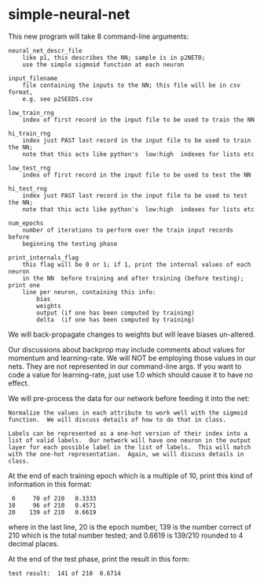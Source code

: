 # simple-neural-net

This new program will take 8 command-line arguments:

    neural_net_descr_file
        like p1, this describes the NN; sample is in p2NET0;
        use the simple sigmoid function at each neuron

    input_filename
        file containing the inputs to the NN; this file will be in csv format,
        e.g. see p2SEEDS.csv

    low_train_rng
        index of first record in the input file to be used to train the NN

    hi_train_rng
        index just PAST last record in the input file to be used to train the NN;
        note that this acts like python's  low:high  indexes for lists etc

    low_test_rng
        index of first record in the input file to be used to test the NN

    hi_test_rng
        index just PAST last record in the input file to be used to test the NN;
        note that this acts like python's  low:high  indexes for lists etc

    num_epochs
        number of iterations to perform over the train input records before 
        beginning the testing phase

    print_internals_flag
        this flag will be 0 or 1; if 1, print the internal values of each neuron
        in the NN  before training and after training (before testing); print one
        line per neuron, containing this info:
            bias 
            weights
            output (if one has been computed by training)
            delta  (if one has been computed by training)


We will back-propagate changes to weights but will leave biases un-altered.

Our discussions about backprop may include comments about values for momentum
and learning-rate.  We will NOT be employing those values in our nets.
They are not represented in our command-line args.  If you want to code a
value for learning-rate, just use 1.0 which should cause it to have no effect.


We will pre-process the data for our network before feeding it into the net:

    Normalize the values in each attribute to work well with the sigmoid
    function.  We will discuss details of how to do that in class.

    Labels can be represented as a one-hot version of their index into a
    list of valid labels.  Our network will have one neuron in the output
    layer for each possible label in the list of labels.  This will match
    with the one-hot representation.  Again, we will discuss details in class.


At the end of each training epoch which is a multiple of 10, print this kind of
information in this format:

     0     70 of 210   0.3333
    10     96 of 210   0.4571
    20    139 of 210   0.6619

where in the last line, 20 is the epoch number, 139 is the number correct
of 210 which is the total number tested;  and 0.6619 is 139/210 rounded to
4 decimal places.


At the end of the test phase, print the result in this form:

    test result:  141 of 210  0.6714

